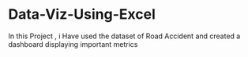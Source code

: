 # Data-Viz-Using-Excel

In this Project , i Have used the dataset of Road Accident and created a dashboard displaying important metrics
